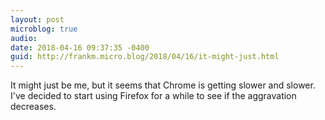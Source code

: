 ```yaml
---
layout: post
microblog: true
audio: 
date: 2018-04-16 09:37:35 -0400
guid: http://frankm.micro.blog/2018/04/16/it-might-just.html
---
```

It might just be me, but it seems that Chrome is getting slower and slower. I've decided to start using Firefox for a while to see if the aggravation decreases.
